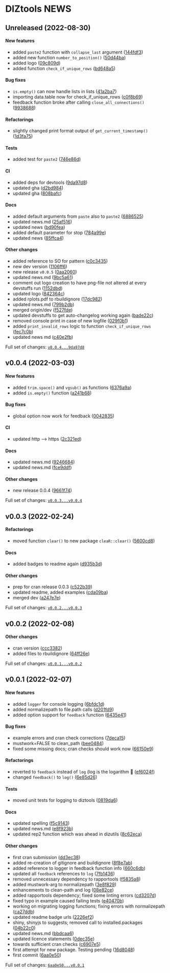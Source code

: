 # DIZtools NEWS

## Unreleased (2022-08-30)

#### New features

-   added `paste2` function with `collapse_last` argument
    ([144fdf3](https://gitlab.miracum.org/miracum/misc/diztools.git/tree/144fdf3c2a288e6f8d9a37cd113632f76375184e))
-   added new function `number_to_position()`
    ([50d44ba](https://gitlab.miracum.org/miracum/misc/diztools.git/tree/50d44bae0603b654cc8a6a3b78599609c490662b))
-   added logo
    ([09c809d](https://gitlab.miracum.org/miracum/misc/diztools.git/tree/09c809d6d3d6cd531e2d9cd1d413701fa9f85e4d))
-   added function `check_if_unique_rows`
    ([bd648a5](https://gitlab.miracum.org/miracum/misc/diztools.git/tree/bd648a5975d7bbea615e4b172515cd96a52732db))

#### Bug fixes

-   `is.empty()` can now handle lists in lists
    ([41a2ba7](https://gitlab.miracum.org/miracum/misc/diztools.git/tree/41a2ba7ed1add31bea23c79d6f0f382cf8a4551f))
-   importing data.table now for check\_if\_unique\_rows
    ([c0f8b69](https://gitlab.miracum.org/miracum/misc/diztools.git/tree/c0f8b692090a7a40bb50d8024582e891aeb5aea4))
-   feedback function broke after calling `close_all_connections()`
    ([9938688](https://gitlab.miracum.org/miracum/misc/diztools.git/tree/9938688448a29e3a423d1c0afbb260357cd926c4))

#### Refactorings

-   slightly changed print format output of `get_current_timestamp()`
    ([1d3fa75](https://gitlab.miracum.org/miracum/misc/diztools.git/tree/1d3fa75728c2398619236b4a16ebf1a4c8d505f2))

#### Tests

-   added test for `paste2`
    ([746e86d](https://gitlab.miracum.org/miracum/misc/diztools.git/tree/746e86df47c42f6381b8eee35684cf7a5fa57eb4))

#### CI

-   added deps for devtools
    ([9da97d8](https://gitlab.miracum.org/miracum/misc/diztools.git/tree/9da97d8a298c2efb471bce34cf9d80b303b26457))
-   updated gha
    ([d2bd984](https://gitlab.miracum.org/miracum/misc/diztools.git/tree/d2bd9847acef9e3ee02ae202ff0e23748d35fa84))
-   updated gha
    ([808bafc](https://gitlab.miracum.org/miracum/misc/diztools.git/tree/808bafcc3c31ecf06b47b090f582a3a9459e0c65))

#### Docs

-   added default arguments from `paste` also to `paste2`
    ([6886525](https://gitlab.miracum.org/miracum/misc/diztools.git/tree/688652517403ba3860760dea565109c9bbabb8af))
-   updated news.md
    ([25af516](https://gitlab.miracum.org/miracum/misc/diztools.git/tree/25af5163f282d1bcc01e573020904a921be30596))
-   updated news
    ([bd90fea](https://gitlab.miracum.org/miracum/misc/diztools.git/tree/bd90fea1b1605dcd4733108bc55781958edbcc24))
-   added default parameter for stop
    ([784a99e](https://gitlab.miracum.org/miracum/misc/diztools.git/tree/784a99ee041a3af61ab29abdba7bcaf131509166))
-   updated news
    ([85ffca4](https://gitlab.miracum.org/miracum/misc/diztools.git/tree/85ffca4330fb28ddb8752ddb551ce9ceb5f5e4cc))

#### Other changes

-   added reference to SO for pattern
    ([c0c3435](https://gitlab.miracum.org/miracum/misc/diztools.git/tree/c0c3435d6a0feaec4b313ea25cfa09706b137f01))
-   new dev version
    ([1106ff6](https://gitlab.miracum.org/miracum/misc/diztools.git/tree/1106ff6ce31297ec014c8aa45d31273a291fc38d))
-   new release `v0.0.5`
    ([0aa2060](https://gitlab.miracum.org/miracum/misc/diztools.git/tree/0aa2060d445db21e559d825c039705f2dd0c27ab))
-   updated news.md
    ([9bc5a61](https://gitlab.miracum.org/miracum/misc/diztools.git/tree/9bc5a61a845fa4ecef196ca2e625e67979834de6))
-   comment out logo creation to have png-file not altered at every
    devstuffs run
    ([1152dbd](https://gitlab.miracum.org/miracum/misc/diztools.git/tree/1152dbd04046d68993414618ea1b13f185866fdf))
-   updated logo
    ([842364c](https://gitlab.miracum.org/miracum/misc/diztools.git/tree/842364ca5d56247f02b160c5148018333ced6ba0))
-   added rplots.pdf to rbuildignore
    ([17dc982](https://gitlab.miracum.org/miracum/misc/diztools.git/tree/17dc982ab1559b6d26b793f0482bd02676f1e8af))
-   updated news.md
    ([799b2db](https://gitlab.miracum.org/miracum/misc/diztools.git/tree/799b2db4778670d1432bb120ad78ec4c4220d6f1))
-   merged origin/dev
    ([f527fde](https://gitlab.miracum.org/miracum/misc/diztools.git/tree/f527fdeb51d647d4b50b499b77d415e7866176a7))
-   updated devstuffs to get auto-changelog working again
    ([bade22c](https://gitlab.miracum.org/miracum/misc/diztools.git/tree/bade22cab4e2778bd528cf036f9fa4cd7e7aa2f5))
-   removed console print in case of new logfile
    ([029f0b1](https://gitlab.miracum.org/miracum/misc/diztools.git/tree/029f0b1c3fca557be25d69a96b81099dd036eb19))
-   added `print_invalid_rows` logic to function `check_if_unique_rows`
    ([fec7c0b](https://gitlab.miracum.org/miracum/misc/diztools.git/tree/fec7c0b6a07f7aa36e2bc9cf90d4e08466cc235c))
-   updated news md
    ([c40e2fb](https://gitlab.miracum.org/miracum/misc/diztools.git/tree/c40e2fb7828a5b6bbb5053f16bdf748654e07d65))

Full set of changes:
[`v0.0.4...9da97d8`](https://gitlab.miracum.org/miracum/misc/diztools.git/compare/v0.0.4...9da97d8)

## v0.0.4 (2022-03-03)

#### New features

-   added `trim.space()` and `vgsub()` as functions
    ([6376a9a](https://gitlab.miracum.org/miracum/misc/diztools.git/tree/6376a9a5bfc6756ac1a20ff445eedba79d6d1a4d))
-   added `is.empty()` function
    ([a241b68](https://gitlab.miracum.org/miracum/misc/diztools.git/tree/a241b68c1f3eb99709d3d18ef2181bf1166e9e5e))

#### Bug fixes

-   global option now work for feedback
    ([0042835](https://gitlab.miracum.org/miracum/misc/diztools.git/tree/0042835a4dcff8bec58d05f5c87e441f66beae83))

#### CI

-   updated http –&gt; https
    ([2c321ed](https://gitlab.miracum.org/miracum/misc/diztools.git/tree/2c321ed1bd41598b219afdb4a0b99e0e5078fd98))

#### Docs

-   updated news.md
    ([9246684](https://gitlab.miracum.org/miracum/misc/diztools.git/tree/924668420f9099b911ab0ac8f6c861e905e74621))
-   updated news.md
    ([fce9ddf](https://gitlab.miracum.org/miracum/misc/diztools.git/tree/fce9ddf635de801830ff9cc09cd4f49bfffebecd))

#### Other changes

-   new release 0.0.4
    ([9661f74](https://gitlab.miracum.org/miracum/misc/diztools.git/tree/9661f7465fd23c5fb3b89539970f8707c3b203ab))

Full set of changes:
[`v0.0.3...v0.0.4`](https://gitlab.miracum.org/miracum/misc/diztools.git/compare/v0.0.3...v0.0.4)

## v0.0.3 (2022-02-24)

#### Refactorings

-   moved function `clear()` to new package `cleaR::clear()`
    ([5600cd8](https://gitlab.miracum.org/miracum/misc/diztools.git/tree/5600cd8e00a61fe4a1b4ceb2a35f4da84362d06f))

#### Docs

-   added badges to readme again
    ([d935b3d](https://gitlab.miracum.org/miracum/misc/diztools.git/tree/d935b3d3cab26e20d7d6fa75ee42feaef4678d0a))

#### Other changes

-   prep for cran release 0.0.3
    ([c522b39](https://gitlab.miracum.org/miracum/misc/diztools.git/tree/c522b3970602ff1dd486db906531dc95c42ae5e3))
-   updated readme, added examples
    ([cda09ba](https://gitlab.miracum.org/miracum/misc/diztools.git/tree/cda09baf9e149901e0a82c149a5138690581d0a1))
-   merged dev
    ([a247e7e](https://gitlab.miracum.org/miracum/misc/diztools.git/tree/a247e7e09e023aa2d142c8f82439ee4535a2043c))

Full set of changes:
[`v0.0.2...v0.0.3`](https://gitlab.miracum.org/miracum/misc/diztools.git/compare/v0.0.2...v0.0.3)

## v0.0.2 (2022-02-08)

#### Other changes

-   cran version
    ([ccc3382](https://gitlab.miracum.org/miracum/misc/diztools.git/tree/ccc33824fa3f6f0f2312a14aaee16efa24570b96))
-   added files to rbuildignore
    ([64ff26e](https://gitlab.miracum.org/miracum/misc/diztools.git/tree/64ff26e8570f2464959def7f2795b9ec15888926))

Full set of changes:
[`v0.0.1...v0.0.2`](https://gitlab.miracum.org/miracum/misc/diztools.git/compare/v0.0.1...v0.0.2)

## v0.0.1 (2022-02-07)

#### New features

-   added `logger` for console logging
    ([6bfdc1d](https://gitlab.miracum.org/miracum/misc/diztools.git/tree/6bfdc1d4958b1c1e96b1fb43701e2a16657fe0f5))
-   added normalizepath to file.path calls
    ([d201fd9](https://gitlab.miracum.org/miracum/misc/diztools.git/tree/d201fd957738ce60f2f59680bf358caf552440f9))
-   added option support for `feedback` function
    ([6435e41](https://gitlab.miracum.org/miracum/misc/diztools.git/tree/6435e41918b163d2f5b566ffa66e226ed71b241b))

#### Bug fixes

-   example errors and cran check corrections
    ([7deca15](https://gitlab.miracum.org/miracum/misc/diztools.git/tree/7deca15fddb203a0776f0328d396e32c69fa73eb))
-   mustwork=FALSE to clean\_path
    ([bee0484](https://gitlab.miracum.org/miracum/misc/diztools.git/tree/bee0484d69403eb619ac980226da93915593360d))
-   fixed some missing docs; cran checks should work now
    ([66150e9](https://gitlab.miracum.org/miracum/misc/diztools.git/tree/66150e92c39e02485b619a6ba3d4c4c7a701d2ca))

#### Refactorings

-   reverted to `feedback` instead of `log` (log is the logarithm
    :facepalm:
    ([ef6024f](https://gitlab.miracum.org/miracum/misc/diztools.git/tree/ef6024f62355d9032371b812183c94195852c5e5))
-   changed `feedback()` to `log()`
    ([6e85d26](https://gitlab.miracum.org/miracum/misc/diztools.git/tree/6e85d265a486226ec63bc2dfeacd99730c315b1e))

#### Tests

-   moved unit tests for logging to diztools
    ([0819da6](https://gitlab.miracum.org/miracum/misc/diztools.git/tree/0819da6cfbd505e3f1807c75d1e43fa58c32a14e))

#### Docs

-   updated spelling
    ([f5c9143](https://gitlab.miracum.org/miracum/misc/diztools.git/tree/f5c9143e18b46ffa7e79084bfb945f825b328e35))
-   updated news.md
    ([e8f923b](https://gitlab.miracum.org/miracum/misc/diztools.git/tree/e8f923b85cc7e625ffda6977aa758bd75caf91c8))
-   updated rep2 function which was ahead in dizutils
    ([8c62eca](https://gitlab.miracum.org/miracum/misc/diztools.git/tree/8c62eca249ca7a15124c70f5ef9f2bb921408265))

#### Other changes

-   first cran submission
    ([dd3ec38](https://gitlab.miracum.org/miracum/misc/diztools.git/tree/dd3ec389e9a05f5766da6f84a4a94b3be9d132a0))
-   added re-creation of gitignore and buildignore
    ([8f8e7ab](https://gitlab.miracum.org/miracum/misc/diztools.git/tree/8f8e7ab7bcd5dc38f8cba5d4f71048dd7bc7cb00))
-   added reference to logger in feedback function info
    ([660c6db](https://gitlab.miracum.org/miracum/misc/diztools.git/tree/660c6dbb5caa386897b48b0290b7556cb7da15c0))
-   updated all `feedback` references to `log`
    ([7fb1436](https://gitlab.miracum.org/miracum/misc/diztools.git/tree/7fb1436288ffee98828731f296e5c30b7d93768d))
-   removed unnecessary dependency to rapportools
    ([f5835a8](https://gitlab.miracum.org/miracum/misc/diztools.git/tree/f5835a8d2cf2ae67d8c1a30dbf28611206a508ae))
-   added mustwork-arg to normalizepath
    ([3e8f829](https://gitlab.miracum.org/miracum/misc/diztools.git/tree/3e8f8297b89d168aa75ae4f2112ac21ac2e27563))
-   enhancements to clean-path and log
    ([08e82ce](https://gitlab.miracum.org/miracum/misc/diztools.git/tree/08e82cee2c26a1eb7287a14fa20e42f190cc6007))
-   added rapportools dependency; fixed śome linting errors
    ([cd3207d](https://gitlab.miracum.org/miracum/misc/diztools.git/tree/cd3207d8ca30ec089d01daf81312668907d70592))
-   fixed typo in example caused failing tests
    ([e40470b](https://gitlab.miracum.org/miracum/misc/diztools.git/tree/e40470b92bee43b24c6adb9bf8ca5f3265acf407))
-   working on migrating logging functions; fixing errors with
    normalizepath
    ([ca27ddb](https://gitlab.miracum.org/miracum/misc/diztools.git/tree/ca27ddb8ae8f6148b757beaffa68131879fc3504))
-   updated readme badge urls
    ([2226ef2](https://gitlab.miracum.org/miracum/misc/diztools.git/tree/2226ef2be5b7e6b6a67ef6a356a05f275c093f2a))
-   shiny, shinyjs to suggests; removed call to installed.packages
    ([04b22c0](https://gitlab.miracum.org/miracum/misc/diztools.git/tree/04b22c0fcb4231576f7c6baa1121d5da3b1f3d13))
-   updated news.md
    ([bbdcaa6](https://gitlab.miracum.org/miracum/misc/diztools.git/tree/bbdcaa652533c14c0df588d826905ec02a83941b))
-   updated licence statements
    ([0dec35e](https://gitlab.miracum.org/miracum/misc/diztools.git/tree/0dec35ea45edf45a425d9eea47d5eb9018051b25))
-   towards sufficient cran checks
    ([c6907e5](https://gitlab.miracum.org/miracum/misc/diztools.git/tree/c6907e51e1cefaaa981237889c76d4107bf68980))
-   first attempt for new package. Testing pending
    ([16d8048](https://gitlab.miracum.org/miracum/misc/diztools.git/tree/16d8048360ec3f90ad6630b99acc225a700cc91e))
-   first commit
    ([6aa0e50](https://gitlab.miracum.org/miracum/misc/diztools.git/tree/6aa0e5086d602f236abaff33906cd433db8c1519))

Full set of changes:
[`6aa0e50...v0.0.1`](https://gitlab.miracum.org/miracum/misc/diztools.git/compare/6aa0e50...v0.0.1)
